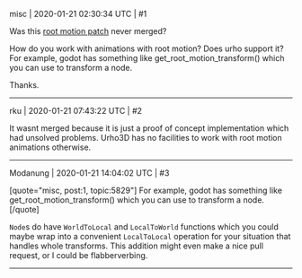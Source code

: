 misc | 2020-01-21 02:30:34 UTC | #1

Was this [root motion patch](https://discourse.urho3d.io/t/root-motion-patch/4464) never merged?

How do you work with animations with root motion? Does urho support it?
For example, godot has something like get_root_motion_transform() which you can use to transform a node.

Thanks.

-------------------------

rku | 2020-01-21 07:43:22 UTC | #2

It wasnt merged because it is just a proof of concept implementation which had unsolved problems. Urho3D has no facilities to work with root motion animations otherwise.

-------------------------

Modanung | 2020-01-21 14:04:02 UTC | #3

[quote="misc, post:1, topic:5829"]
For example, godot has something like get_root_motion_transform() which you can use to transform a node.
[/quote]

`Node`s do have `WorldToLocal` and `LocalToWorld` functions which you could maybe wrap into a convenient `LocalToLocal` operation for your situation that handles whole transforms. This addition might even make a nice pull request, or I could be flabberverbing.

-------------------------

